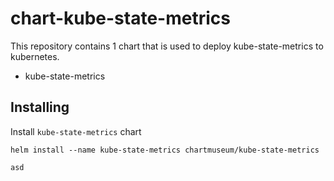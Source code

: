 # chart-kube-state-metrics
This repository contains 1 chart that is used to deploy kube-state-metrics to kubernetes.
- kube-state-metrics

## Installing
Install `kube-state-metrics` chart
```
helm install --name kube-state-metrics chartmuseum/kube-state-metrics

asd

